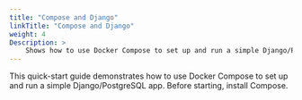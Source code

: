 ```yaml
---
title: "Compose and Django"
linkTitle: "Compose and Django"
weight: 4
Description: >
    Shows how to use Docker Compose to set up and run a simple Django/PostgreSQL app.
---
```


This quick-start guide demonstrates how to use Docker Compose to set up and run a simple Django/PostgreSQL app. Before starting, install Compose.
